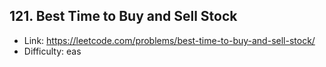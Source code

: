 ## 121. Best Time to Buy and Sell Stock

* Link: https://leetcode.com/problems/best-time-to-buy-and-sell-stock/
* Difficulty: eas


